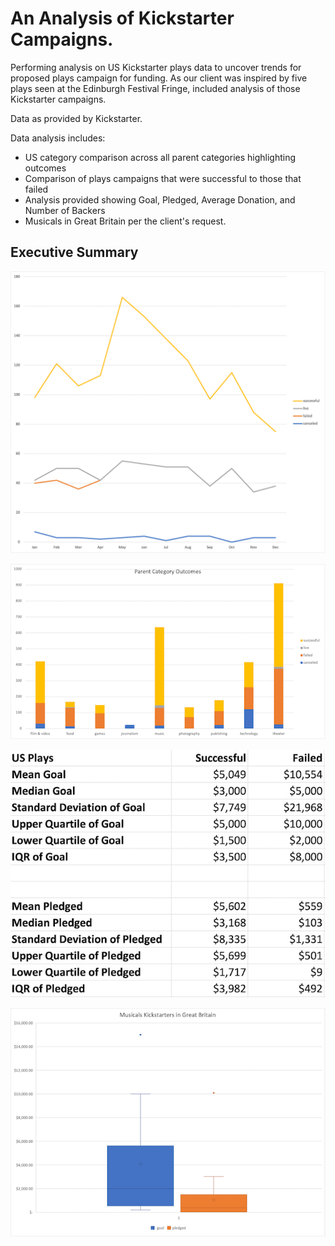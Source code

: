 # An Analysis of Kickstarter Campaigns.
Performing analysis on US Kickstarter plays data to uncover trends for proposed plays campaign for funding.
As our client was inspired by five plays seen at the Edinburgh Festival Fringe, included analysis of those Kickstarter campaigns.

Data as provided by Kickstarter.

Data analysis includes:
- US category comparison across all parent categories highlighting outcomes
- Comparison of plays campaigns that were successful to those that failed
- Analysis provided showing Goal, Pledged, Average Donation, and Number of Backers
- Musicals in Great Britain per the client's request.

## Executive Summary

![Success by Start Date](https://github.com/sjmisina/kickstarter-analysis/blob/main/SuccessByStartDate.png)

![Parent Category Outcomes](https://github.com/sjmisina/kickstarter-analysis/blob/main/Parent_Category_Outcomes.png)

![Descriptive Analysis](https://github.com/sjmisina/kickstarter-analysis/blob/main/Descriptive_Analysis.png)

![Musicals Kickstarter in Great Britain](https://github.com/sjmisina/kickstarter-analysis/blob/main/MusicalsKickstartersInGB.png)
